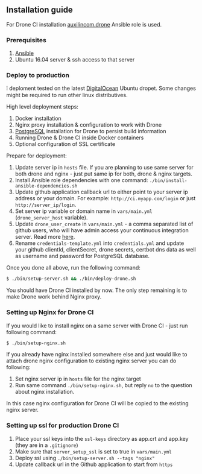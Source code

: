 ## Installation guide

For Drone CI installation [auxilincom.drone](https://galaxy.ansible.com/auxilincom/drone/) Ansible role is used. 

### Prerequisites

1. [Ansible](http://docs.ansible.com/ansible/intro_installation.html)
2. Ubuntu 16.04 server & ssh access to that server

### Deploy to production

❕ deploment tested on the latest [DigitalOcean](https://www.digitalocean.com/) Ubuntu dropet. Some changes might be required to run other linux distributives.

High level deployment steps:
1. Docker installation
2. Nginx proxy installation & configuration to work with Drone
3. [PostgreSQL](https://www.postgresql.org/) installation for Drone to persist build information
4. Running Drone & Drone CI inside Docker containers
5. Optional configuration of SSL certificate

Prepare for deployment:
1. Update server ip in `hosts` file. If you are planning to use same server for both drone and nginx - just put same ip for both, drone & nginx targets.
2. Install Ansible role dependencies with one command: `./bin/install-ansible-dependencies.sh`
3. Update github application callback url to either point to your server ip address or your domain. For example:
`http://ci.myapp.com/login` or just `http://server_ip/login`.
4. Set server ip variable or domain name in `vars/main.yml` (`drone_server_host` variable).
5. Update `drone_user_create` in `vars/main.yml` - a comma separated list of github users, who will have admin access your continuous integration server. Read more [here](https://docs.drone.io/administration/user/admins//).
6. Rename `credentials-template.yml` into `credentials.yml` and update your github clientId, clientSecret, drone secrets, certbot dns data as well as username and password for PostgreSQL database.

Once you done all above, run the following command:

```bash
$ ./bin/setup-server.sh && ./bin/deploy-drone.sh
```

You should have Drone CI installed by now. The only step remaining is to make Drone work behind Nginx proxy.

### Setting up Nginx for Drone CI

If you would like to install nginx on a same server with Drone CI - just run following command:

```bash
$ ./bin/setup-nginx.sh
```

If you already have nginx installed somewhere else and just would like to attach drone nginx configuration to existing nginx server you can do following:

1. Set nginx server ip in `hosts` file for the nginx target
2. Run same command `./bin/setup-nginx.sh`, but reply `no` to the question about nginx installation.

In this case nginx configuration for Drone CI will be copied to the existing nginx server.


### Setting up ssl for production Drone CI

1. Place your ssl keys into the `ssl-keys` directory as app.crt and app.key (they are in a `.gitignore`)
2. Make sure that `server_setup_ssl` is set to true in `vars/main.yml`
3. Deploy ssl using `./bin/setup-server.sh --tags "nginx"`
4. Update callback url in the Github application to start from `https`
